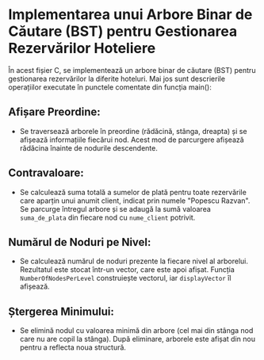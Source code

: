 # Implementarea unui Arbore Binar de Căutare (BST) pentru Gestionarea Rezervărilor Hoteliere

În acest fișier C, se implementează un arbore binar de căutare (BST) pentru gestionarea rezervărilor la diferite hoteluri. Mai jos sunt descrierile operațiilor executate în punctele comentate din funcția main():

## Afișare Preordine:
- Se traversează arborele în preordine (rădăcină, stânga, dreapta) și se afișează informațiile fiecărui nod. Acest mod de parcurgere afișează rădăcina înainte de nodurile descendente.

## Contravaloare:
- Se calculează suma totală a sumelor de plată pentru toate rezervările care aparțin unui anumit client, indicat prin numele "Popescu Razvan". Se parcurge întregul arbore și se adaugă la sumă valoarea `suma_de_plata` din fiecare nod cu `nume_client` potrivit.

## Numărul de Noduri pe Nivel:
- Se calculează numărul de noduri prezente la fiecare nivel al arborelui. Rezultatul este stocat într-un vector, care este apoi afișat. Funcția `NumberOfNodesPerLevel` construiește vectorul, iar `displayVector` îl afișează.

## Ștergerea Minimului:
- Se elimină nodul cu valoarea minimă din arbore (cel mai din stânga nod care nu are copil la stânga). După eliminare, arborele este afișat din nou pentru a reflecta noua structură.

